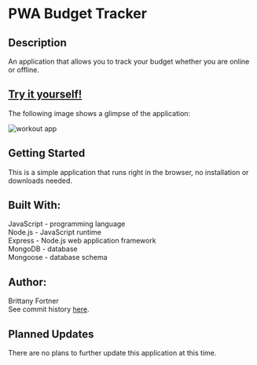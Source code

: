 # PWA Budget Tracker

## Description

An application that allows you to track your budget whether you are online or offline.

## [Try it yourself!]()

The following image shows a glimpse of the application:

![workout app]()

## Getting Started

This is a simple application that runs right in the browser, no installation or downloads needed.

## Built With:

JavaScript - programming language <br>
Node.js - JavaScript runtime <br>
Express - Node.js web application framework <br>
MongoDB - database<br>
Mongoose - database schema

## Author:

Brittany Fortner <br>
See commit history [here](https://github.com/bfeliz/pwa-budget-tracker/graphs/contributors).

## Planned Updates

There are no plans to further update this application at this time.
